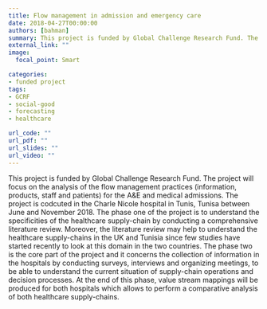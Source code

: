 ```yaml
---
title: Flow management in admission and emergency care
date: 2018-04-27T00:00:00
authors: [bahman]
summary: This project is funded by Global Challenge Research Fund. The project will focus on the analysis of the flow management practices (information, products, staff and patients) for the A&E and medical admissions in the Charle Nicole hospital in Tunisia
external_link: ""
image:
  focal_point: Smart

categories:
- funded project
tags:
- GCRF
- social-good
- forecasting
- healthcare

url_code: ""
url_pdf: ""
url_slides: ""
url_video: ""
---
```


This project is funded by Global Challenge Research Fund. The project will focus on the analysis of the flow management practices (information, products, staff and patients) for the A&E and medical admissions. The project is codcuted in the Charle Nicole hospital in Tunis, Tunisa between June and November 2018. The phase one of the project is to understand the specificities of the healthcare supply-chain by conducting a comprehensive literature review. Moreover, the literature review may help to understand the healthcare supply-chains in the UK and Tunisia since few studies have started recently to look at this domain in the two countries. The phase two is the core part of the project and it concerns the collection of information in the hospitals by conducting surveys, interviews and organizing meetings, to be able to understand the current situation of supply-chain operations and decision processes. At the end of this phase, value stream mappings will be produced for both hospitals which allows to perform a comparative analysis of both healthcare supply-chains.